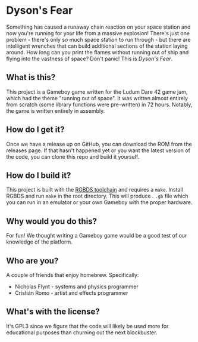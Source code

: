 # Dyson's Fear

Something has caused a runaway chain reaction on your space station and now you're running for your life from a massive explosion! There's just one problem - there's only so much space station to run through - but there are intelligent wrenches that can build additional sections of the station laying around. How long can you print the flames without running out of ship and flying into the vastness of space? Don't panic! This is *Dyson's Fear*.

## What is this?

This project is a Gameboy game written for the Ludum Dare 42 game jam, which had the theme "running out of space". It was written almost entirely from scratch (some library functions were pre-written) in 72 hours. Notably, the game is written entirely in assembly.

## How do I get it?

Once we have a release up on GitHub, you can download the ROM from the releases page. If that hasn't happened yet or you want the latest version of the code, you can clone this repo and build it yourself.

## How do I build it?

This project is built with the [RGBDS toolchain](https://github.com/rednex/rgbds) and requires a `make`. Install RGBDS and run `make` in the root directory. This will produce . `.gb` file which you can run in an emulator or your own Gameboy with the proper hardware.

## Why would you do this?

For fun! We thought writing a Gameboy game would be a good test of our knowledge of the platform.

## Who are you?

A couple of friends that enjoy homebrew. Specifically:
- Nicholas Flynt - systems and physics programmer
- Cristián Romo - artist and effects programmer

## What's with the license?

It's GPL3 since we figure that the code will likely be used more for educational purposes than churning out the next blockbuster.